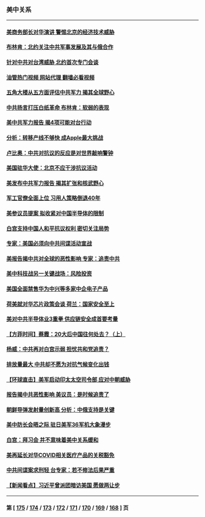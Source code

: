 ### 美中关系
---
#### [美商务部长对华演讲 警惕北京的经济技术威胁](../../pages/nf1412576/n13876310.md?12020445) 
#### [布林肯：北约关注中共军事发展及其与俄合作](../../pages/nf1412576/n13876389.md?12020445) 
#### [针对中共对台湾威胁 北约首次专门会谈](../../pages/nf1412576/n13876423.md?12020445) 
#### [油管热门视频 网站代理 翻墙必看视频](http://138.2.39.72:81/youtube.html?epic-marker?12020445)
#### [五角大楼从五方面评估中共军力 揭其全球野心](../../pages/nf1412576/n13876394.md?12020445) 
#### [中共扬言打压白纸革命 布林肯：软弱的表现](../../pages/nf1412576/n13876302.md?12020445) 
#### [美中共军力报告 揭4项可能对台行动](../../pages/nf1412576/n13876121.md?12020445) 
#### [分析：转移产线不够快 成Apple最大挑战](../../pages/nf1412576/n13876000.md?12020445) 
#### [卢比奥：中共对抗议的反应是对世界敲响警钟](../../pages/nf1412576/n13875828.md?12020445) 
#### [美国驻华大使：北京不应干涉抗议活动](../../pages/nf1412576/n13875595.md?12020445) 
#### [美发布中共军力报告 揭其扩张和核武野心](../../pages/nf1412576/n13875585.md?12020445) 
#### [军工官僚全面上位 习用人策略倒退40年](../../pages/nf1412576/n13875068.md?12020445) 
#### [美参议员提案 拟收紧对中国半导体的限制](../../pages/nf1412576/n13875246.md?12020445) 
#### [白宫支持中国人和平抗议权利 密切关注局势](../../pages/nf1412576/n13874890.md?12020445) 
#### [专家：美国必须向中共间谍活动宣战](../../pages/nf1412576/n13874542.md?12020445) 
#### [美报告揭中共对全球的恶性影响 专家：追责中共](../../pages/nf1412576/n13873786.md?12020445) 
#### [美中科技战另一关键战场：风险投资](../../pages/nf1412576/n13873321.md?12020445) 
#### [美国全面禁售华为中兴等多家中企电子产品](../../pages/nf1412576/n13873193.md?12020445) 
#### [荷美就对华芯片政策会谈 荷兰：国家安全至上](../../pages/nf1412576/n13873080.md?12020445) 
#### [美对中共半导体业3重拳 供应链安全成首要考量](../../pages/nf1412576/n13873024.md?12020445) 
#### [【方菲时间】蔡霞：20大后中国往何处去？（上）](../../pages/nf1412576/n13872567.md?12020445) 
#### [杨威：中共再对白宫示弱 担忧共和党追责？](../../pages/nf1412576/n13872691.md?12020445) 
#### [排放量最大 中共却不愿为对抗气候变化出钱](../../pages/nf1412576/n13872337.md?12020445) 
#### [【环球直击】美军启动印太太空司令部 应对中朝威胁](../../pages/nf1412576/n13871621.md?12020445) 
#### [报告揭中共恶性影响 美议员：是时候追责了](../../pages/nf1412576/n13871950.md?12020445) 
#### [朝鲜导弹发射量创新高 分析：中俄支持是关键](../../pages/nf1412576/n13871809.md?12020445) 
#### [美中防长会晤之际 驻日美军36军机大象漫步](../../pages/nf1412576/n13871878.md?12020445) 
#### [白宫：拜习会 并不意味着美中关系缓和](../../pages/nf1412576/n13871836.md?12020445) 
#### [美再延长对华COVID相关医疗产品的关税豁免](../../pages/nf1412576/n13871778.md?12020445) 
#### [中共间谍案求刑轻 台专家：若不修法后果严重](../../pages/nf1412576/n13871586.md?12020445) 
#### [【新闻看点】习近平曾派团暗访美国 愿做两让步](../../pages/nf1412576/n13871108.md?12020445) 

---
#### 第 [ [175](./175.md?12020445) / [174](./174.md?12020445) / [173](./173.md?12020445) / [172](./172.md?12020445) / [171](./171.md?12020445) / [170](./170.md?12020445) / [169](./169.md?12020445) / [168](./168.md?12020445) ] 页
